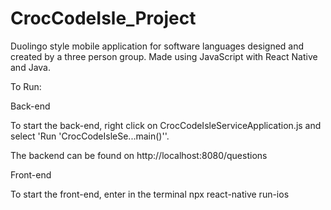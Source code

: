 # CrocCodeIsle_Project

Duolingo style mobile application for software languages designed and created by a three person group. Made using JavaScript with React Native and Java.

To Run:

Back-end

To start the back-end, right click on CrocCodeIsleServiceApplication.js and select 'Run 'CrocCodeIsleSe...main()''.

The backend can be found on http://localhost:8080/questions

Front-end

To start the front-end, enter in the terminal npx react-native run-ios

